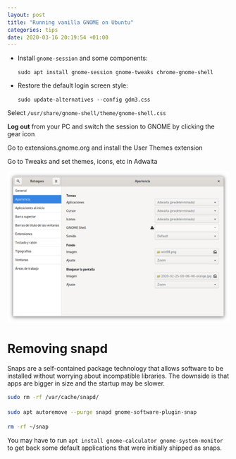 ```yaml
---
layout: post
title: "Running vanilla GNOME on Ubuntu"
categories: tips
date: 2020-03-16 20:19:54 +01:00
---
```


* Install `gnome-session` and some components:

  `sudo apt install gnome-session gnome-tweaks chrome-gnome-shell`

* Restore the default login screen style:

  `sudo update-alternatives --config gdm3.css`

 Select `/usr/share/gnome-shell/theme/gnome-shell.css`

 **Log out** from your PC and switch the session to GNOME by clicking the gear icon

Go to extensions.gnome.org and install the User Themes extension

Go to Tweaks and set themes, icons, etc in Adwaita 

 ![](/assets/img/2020-03-16-vanilla-gnome/tweaks-style.png)

# Removing snapd

Snaps are a self-contained package technology that allows software to be installed without worrying about incompatible libraries. The downside is that apps are bigger in size and the startup may be slower.

```sh
sudo rm -rf /var/cache/snapd/

sudo apt autoremove --purge snapd gnome-software-plugin-snap

rm -rf ~/snap
```

You may have to run `apt install gnome-calculator gnome-system-monitor` to get back some default applications that were initially shipped as snaps.

